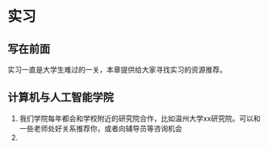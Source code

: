 # 实习



## 写在前面

实习一直是大学生难过的一关，本章提供给大家寻找实习的资源推荐。





## 计算机与人工智能学院

1. 我们学院每年都会和学校附近的研究院合作，比如温州大学xx研究院。可以和一些老师处好关系推荐你，或者向辅导员等咨询机会
2.
